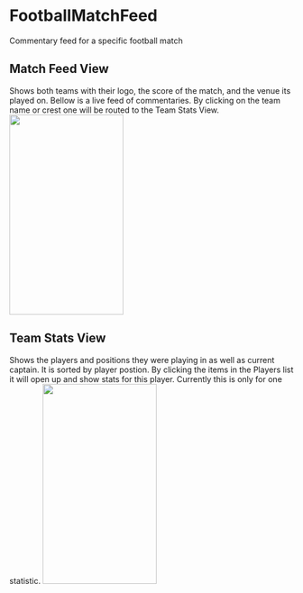 # FootballMatchFeed
Commentary feed for a specific football match

## Match Feed View

Shows both teams with their logo, the score of the match, and the venue its played on.
Bellow is a live feed of commentaries. By clicking on the team name or crest one will be routed to the Team Stats View.
<img src="https://user-images.githubusercontent.com/21195947/66465140-3359a980-ea78-11e9-86aa-05159d1fe35c.png" width="202" height="355">


## Team Stats View

Shows the players and positions they were playing in as well as current captain. It is sorted by player postion. By clicking the items in the Players list it will open up and show stats for this player. Currently this is only for one statistic.
<img src="https://user-images.githubusercontent.com/21195947/66465157-3eacd500-ea78-11e9-9302-160b0e5ea2ff.png" width="202" height="355">
